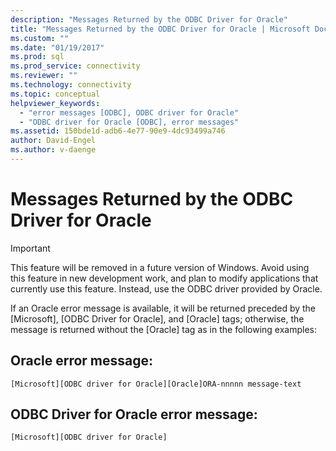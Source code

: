 ```yaml
---
description: "Messages Returned by the ODBC Driver for Oracle"
title: "Messages Returned by the ODBC Driver for Oracle | Microsoft Docs"
ms.custom: ""
ms.date: "01/19/2017"
ms.prod: sql
ms.prod_service: connectivity
ms.reviewer: ""
ms.technology: connectivity
ms.topic: conceptual
helpviewer_keywords: 
  - "error messages [ODBC], ODBC driver for Oracle"
  - "ODBC driver for Oracle [ODBC], error messages"
ms.assetid: 150bde1d-adb6-4e77-90e9-4dc93499a746
author: David-Engel
ms.author: v-daenge
---
```

# Messages Returned by the ODBC Driver for Oracle
> [!IMPORTANT]  
>  This feature will be removed in a future version of Windows. Avoid using this feature in new development work, and plan to modify applications that currently use this feature. Instead, use the ODBC driver provided by Oracle.  
  
 If an Oracle error message is available, it will be returned preceded by the [Microsoft], [ODBC Driver for Oracle], and [Oracle] tags; otherwise, the message is returned without the [Oracle] tag as in the following examples:  
  
## Oracle error message:  
  
```  
[Microsoft][ODBC driver for Oracle][Oracle]ORA-nnnnn message-text  
```  
  
## ODBC Driver for Oracle error message:  
  
```  
[Microsoft][ODBC driver for Oracle]  
```
